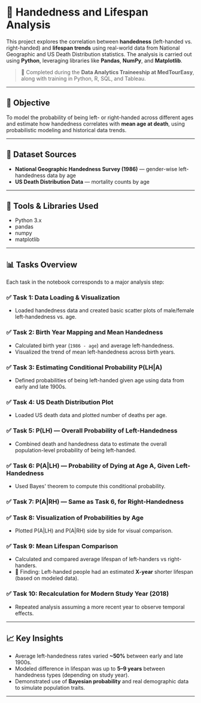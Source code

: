 # 🧠 Handedness and Lifespan Analysis

This project explores the correlation between **handedness** (left-handed vs. right-handed) and **lifespan trends** using real-world data from National Geographic and US Death Distribution statistics. The analysis is carried out using **Python**, leveraging libraries like **Pandas**, **NumPy**, and **Matplotlib**.

> 📍 Completed during the **Data Analytics Traineeship at MedTourEasy**, along with training in Python, R, SQL, and Tableau.

---

## 📌 Objective

To model the probability of being left- or right-handed across different ages and estimate how handedness correlates with **mean age at death**, using probabilistic modeling and historical data trends.

---

## 📂 Dataset Sources

- **National Geographic Handedness Survey (1986)** — gender-wise left-handedness data by age
- **US Death Distribution Data** — mortality counts by age

---

## 🔧 Tools & Libraries Used

- Python 3.x
- pandas
- numpy
- matplotlib

---

## 📊 Tasks Overview

Each task in the notebook corresponds to a major analysis step:

### ✅ Task 1: Data Loading & Visualization
- Loaded handedness data and created basic scatter plots of male/female left-handedness vs. age.


### ✅ Task 2: Birth Year Mapping and Mean Handedness
- Calculated birth year (`1986 - age`) and average left-handedness.
- Visualized the trend of mean left-handedness across birth years.


### ✅ Task 3: Estimating Conditional Probability P(LH|A)
- Defined probabilities of being left-handed given age using data from early and late 1900s.

### ✅ Task 4: US Death Distribution Plot
- Loaded US death data and plotted number of deaths per age.


### ✅ Task 5: P(LH) — Overall Probability of Left-Handedness
- Combined death and handedness data to estimate the overall population-level probability of being left-handed.

### ✅ Task 6: P(A|LH) — Probability of Dying at Age A, Given Left-Handedness
- Used Bayes' theorem to compute this conditional probability.

### ✅ Task 7: P(A|RH) — Same as Task 6, for Right-Handedness

### ✅ Task 8: Visualization of Probabilities by Age
- Plotted P(A|LH) and P(A|RH) side by side for visual comparison.
  
### ✅ Task 9: Mean Lifespan Comparison
- Calculated and compared average lifespan of left-handers vs right-handers.
- 📌 Finding: Left-handed people had an estimated **X-year** shorter lifespan (based on modeled data).

### ✅ Task 10: Recalculation for Modern Study Year (2018)
- Repeated analysis assuming a more recent year to observe temporal effects.

---

## 📈 Key Insights

- Average left-handedness rates varied **~50%** between early and late 1900s.
- Modeled difference in lifespan was up to **5–9 years** between handedness types (depending on study year).
- Demonstrated use of **Bayesian probability** and real demographic data to simulate population traits.

---
